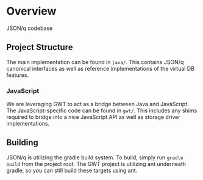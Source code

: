# Overview

JSON/q codebase

## Project Structure

The main implementation can be found in `java/`. This contains JSON/q canonical interfaces as well
as reference implementations of the virtual DB features.

### JavaScript

We are leveraging GWT to act as a bridge between Java and JavaScript. The JavaScript-specific code
can be found in `gwt/`. This includes any shims required to bridge into a nice JavaScript API as 
well as storage driver implementations.

## Building

JSON/q is utilizing the gradle build system. To build, simply run `gradle build` from the project 
root. The GWT project is utilizing ant underneath gradle, so you can still build these targets using
ant.
